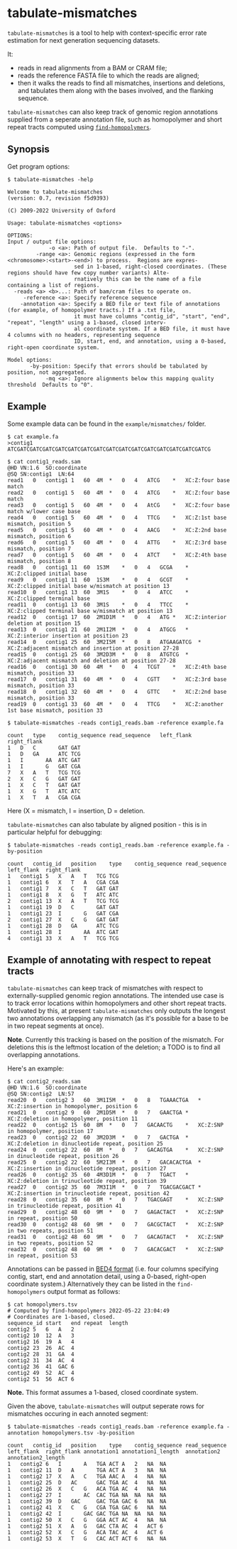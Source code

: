 # tabulate-mismatches

`tabulate-mismatches` is a tool to help with context-specific error rate estimation for next generation sequencing datasets.

It:

* reads in read alignments from a BAM or CRAM file;
* reads the reference FASTA file to which the reads are aligned;
* then it walks the reads to find all mismatches, insertions and deletions, and tabulates them along with the bases involved, and the flanking sequence.

`tabulate-mismatches` can also keep track of genomic region annotations supplied from a seperate
annotation file, such as homopolymer and short repeat tracts computed using
[`find-homopolymers`](find-homopolymers.md).

## Synopsis

Get program options:

```
$ tabulate-mismatches -help

Welcome to tabulate-mismatches
(version: 0.7, revision f5d9393)

(C) 2009-2022 University of Oxford

Usage: tabulate-mismatches <options>

OPTIONS:
Input / output file options:
             -o <a>: Path of output file.  Defaults to "-".
         -range <a>: Genomic regions (expressed in the form <chromosome>:<start>-<end>) to process.  Regions are expres-
                     sed in 1-based, right-closed coordinates. (These regions should have few copy number variants) Alte-
                     rnatively this can be the name of a file containing a list of regions.
  -reads <a> <b>...: Path of bam/cram files to operate on.
     -reference <a>: Specify reference sequence
    -annotation <a>: Specify a BED file or text file of annotations (for example, of homopolymer tracts.) If a .txt file,
                     it must have columns "contig_id", "start", "end", "repeat", "length" using a 1-based, closed interv-
                     al coordinate system. If a BED file, it must have 4 columns with no headers, representing sequence 
                     ID, start, end, and annotation, using a 0-based, right-open coordinate system.

Model options:
       -by-position: Specify that errors should be tabulated by position, not aggregated.
            -mq <a>: Ignore alignments below this mapping quality threshold  Defaults to "0".
```

## Example

Some example data can be found in the `example/mismatches/` folder.

```
$ cat example.fa
>contig1
ATCGATCGATCGATCGATCGATCGATCGATCGATCGATCGATCGATCGATCGATCGATCGATCG
```

```
$ cat contig1_reads.sam
@HD	VN:1.6	SO:coordinate
@SQ	SN:contig1	LN:64
read1	0	contig1	1	60	4M	*	0	4	ATCG	*	XC:Z:four base match
read2	0	contig1	5	60	4M	*	0	4	ATCG	*	XC:Z:four base match
read3	0	contig1	5	60	4M	*	0	4	AtCG	*	XC:Z:four base match w/lower case base
read4	0	contig1	5	60	4M	*	0	4	TTCG	*	XC:Z:1st base mismatch, position 5
read5	0	contig1	5	60	4M	*	0	4	AACG	*	XC:Z:2nd base mismatch, position 6
read6	0	contig1	5	60	4M	*	0	4	ATTG	*	XC:Z:3rd base mismatch, position 7
read7	0	contig1	5	60	4M	*	0	4	ATCT	*	XC:Z:4th base mismatch, position 8
read8	0	contig1	11	60	1S3M	*	0	4	GCGA	*	XC:Z:clipped initial base
read9	0	contig1	11	60	1S3M	*	0	4	GCGT	*	XC:Z:clipped initial base w/mismatch at position 13
read10	0	contig1	13	60	3M1S	*	0	4	ATCC	*	XC:Z:clipped terminal base
read11	0	contig1	13	60	3M1S	*	0	4	TTCC	*	XC:Z:clipped terminal base w/mismatch at position 13
read12	0	contig1	17	60	2M1D1M	*	0	4	ATG	*	XC:Z:interior deletion at position 15
read13	0	contig1	21	60	2M1I2M	*	0	4	ATGCG	*	XC:Z:interior insertion at position 23
read14	0	contig1	25	60	3M2I5M	*	0	8	ATGAAGATCG	*	XC:Z:adjacent mismatch and insertion at position 27-28
read15	0	contig1	25	60	3M2D3M	*	0	8	ATGTCG	*	XC:Z:adjacent mismatch and deletion at position 27-28
read16	0	contig1	30	60	4M	*	0	4	TCGT	*	XC:Z:4th base mismatch, position 33
read17	0	contig1	31	60	4M	*	0	4	CGTT	*	XC:Z:3rd base mismatch, position 33
read18	0	contig1	32	60	4M	*	0	4	GTTC	*	XC:Z:2nd base mismatch, position 33
read19	0	contig1	33	60	4M	*	0	4	TTCG	*	XC:Z:another 1st base mismatch, position 33
```

```
$ tabulate-mismatches -reads contig1_reads.bam -reference example.fa

count	type	contig_sequence	read_sequence	left_flank	right_flank
1	D	C		GAT	GAT
1	D	GA		ATC	TCG
1	I		AA	ATC	GAT
1	I		G	GAT	CGA
7	X	A	T	TCG	TCG
2	X	C	G	GAT	GAT
1	X	C	T	GAT	GAT
1	X	G	T	ATC	ATC
1	X	T	A	CGA	CGA
```

Here (X = mismatch, I = insertion, D = deletion.

`tabulate-mismatches` can also tabulate by aligned position - this is in particular helpful for debugging:

```
$ tabulate-mismatches -reads contig1_reads.bam -reference example.fa -by-position

count	contig_id	position	type	contig_sequence	read_sequence	left_flank	right_flank
1	contig1	5	X	A	T	TCG	TCG
1	contig1	6	X	T	A	CGA	CGA
1	contig1	7	X	C	T	GAT	GAT
1	contig1	8	X	G	T	ATC	ATC
2	contig1	13	X	A	T	TCG	TCG
1	contig1	19	D	C		GAT	GAT
1	contig1	23	I		G	GAT	CGA
2	contig1	27	X	C	G	GAT	GAT
1	contig1	28	D	GA		ATC	TCG
1	contig1	28	I		AA	ATC	GAT
4	contig1	33	X	A	T	TCG	TCG
```

## Example of annotating with respect to repeat tracts

`tabulate-mismatches` can keep track of mismatches with respect to externally-supplied genomic
region annotations. The intended use case is to track error locations within homopolymers and other
short repeat tracts. Motivated by this, at present `tabulate-mismatches` only outputs the longest
two annotations overlapping any mismatch (as it's possible for a base to be in two repeat segments
at once).  

**Note**. Currently this tracking is based on the position of the mismatch. For deletions this is
the leftmost location of the deletion; a TODO is to find all overlapping annotations.

Here's an example:

```
$ cat contig2_reads.sam
@HD	VN:1.6	SO:coordinate
@SQ	SN:contig2	LN:57
read20	0	contig2	3	60	3M1I5M	*	0	8	TGAAACTGA	*	XC:Z:insertion in homopolymer, position 6
read21	0	contig2	9	60	2M1D5M	*	0	7	GAACTGA	*	XC:Z:deletion in homopolymer, position 11
read22	0	contig2	15	60	8M	*	0	7	GACAACTG	*	XC:Z:SNP in homopolymer, position 17
read23	0	contig2	22	60	3M2D3M	*	0	7	GACTGA	*	XC:Z:deletion in dinucleotide repeat, position 25
read24	0	contig2	22	60	8M	*	0	7	GACAGTGA	*	XC:Z:SNP in dinucleotide repeat, position 26
read25	0	contig2	22	60	5M2I3M	*	0	7	GACACACTGA	*	XC:Z:insertion in dinucleotide repeat, position 27
read26	0	contig2	35	60	4M3D1M	*	0	7	TGACT	*	XC:Z:deletion in trinucleotide repeat, position 39
read27	0	contig2	35	60	7M3I1M	*	0	7	TGACGACGACT	*	XC:Z:insertion in trinucleotide repeat, position 42
read28	0	contig2	35	60	8M	*	0	7	TGACGAGT	*	XC:Z:SNP in trinucleotide repeat, position 41
read29	0	contig2	48	60	9M	*	0	7	GAGACTACT	*	XC:Z:SNP in repeat, position 50
read30	0	contig2	48	60	9M	*	0	7	GACGCTACT	*	XC:Z:SNP in two repeats, position 51
read31	0	contig2	48	60	9M	*	0	7	GACAGTACT	*	XC:Z:SNP in two repeats, position 52
read32	0	contig2	48	60	9M	*	0	7	GACACGACT	*	XC:Z:SNP in repeat, position 53
```

Annotations can be passed in [BED4 format](https://en.wikipedia.org/wiki/BED_%28file_format%29) (i.e.
four columns specifying contig, start, end and annotation detail, using a 0-based, right-open
coordinate system.)  Alternatively they can be listed in the `find-homopolymers` output format as follows:

```
$ cat homopolymers.tsv
# Computed by find-homopolymers 2022-05-22 23:04:49
# Coordinates are 1-based, closed.
sequence_id	start	end	repeat	length
contig2	5	6	A	2
contig2	10	12	A	3
contig2	16	19	A	4
contig2	23	26	AC	4
contig2	28	31	GA	4
contig2	31	34	AC	4
contig2	36	41	GAC	6
contig2	49	52	AC	4
contig2	51	56	ACT	6
```

**Note.** This format assumes a 1-based, closed coordinate system.

Given the above, `tabulate-mismatches` will output seperate rows for mismatches occuring in each annoted segment:

```
$ tabulate-mismatches -reads contig1_reads.bam -reference example.fa -annotation homopolymers.tsv -by-position

count	contig_id	position	type	contig_sequence	read_sequence	left_flank	right_flank	annotation1	annotation1_length	annotation2	annotation2_length
1	contig2	6	I		A	TGA	ACT	A	2	NA	NA
1	contig2	11	D	A		TGA	ACT	A	3	NA	NA
1	contig2	17	X	A	C	TGA	AAC	A	4	NA	NA
1	contig2	25	D	AC		GAC	TGA	AC	4	NA	NA
1	contig2	26	X	C	G	ACA	TGA	AC	4	NA	NA
1	contig2	27	I		AC	CAC	TGA	NA	NA	NA	NA
1	contig2	39	D	GAC		GAC	TGA	GAC	6	NA	NA
1	contig2	41	X	C	G	CGA	TGA	GAC	6	NA	NA
1	contig2	42	I		GAC	GAC	TGA	NA	NA	NA	NA
1	contig2	50	X	C	G	GGA	ACT	AC	4	NA	NA
1	contig2	51	X	A	G	GAC	CTA	AC	4	ACT	6
1	contig2	52	X	C	G	ACA	TAC	AC	4	ACT	6
1	contig2	53	X	T	G	CAC	ACT	ACT	6	NA	NA

```

